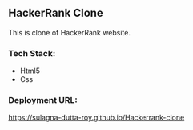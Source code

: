 ## HackerRank Clone

This is clone of HackerRank website.


<h3>Tech Stack:</h3>
<ul>
<li>Html5</li>
<li>Css</li>
</ul>

<h3>Deployment URL:</h3>

https://sulagna-dutta-roy.github.io/Hackerrank-clone
